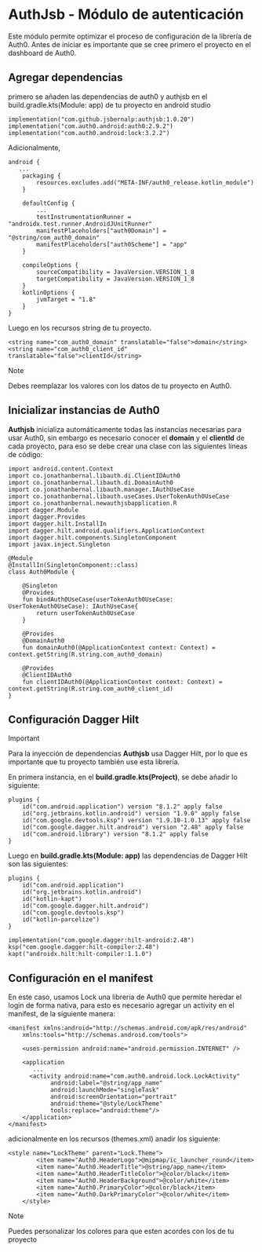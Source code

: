 # AuthJsb - Módulo de autenticación
Este módulo permite optimizar el proceso de configuración de la librería de Auth0. Antes de iniciar es importante que se cree primero el proyecto en el dashboard de Auth0.
## Agregar dependencias
primero se añaden las dependencias de auth0 y authjsb en el build.gradle.kts(Module: app) de tu proyecto en android studio
```
implementation("com.github.jsbernalp:authjsb:1.0.20")
implementation("com.auth0.android:auth0:2.9.2")
implementation("com.auth0.android:lock:3.2.2")
```
Adicionalmente,
```
android {
   ...
    packaging {
        resources.excludes.add("META-INF/auth0_release.kotlin_module")
    }

    defaultConfig {
        ...
        testInstrumentationRunner = "androidx.test.runner.AndroidJUnitRunner"
        manifestPlaceholders["auth0Domain"] = "@string/com_auth0_domain"
        manifestPlaceholders["auth0Scheme"] = "app"
    }

    compileOptions {
        sourceCompatibility = JavaVersion.VERSION_1_8
        targetCompatibility = JavaVersion.VERSION_1_8
    }
    kotlinOptions {
        jvmTarget = "1.8"
    }
}

```
Luego en los recursos string de tu proyecto.
```
<string name="com_auth0_domain" translatable="false">domain</string>
<string name="com_auth0_client_id" translatable="false">clientId</string>
```
> [!NOTE]
> Debes reemplazar los valores con los datos de tu proyecto en Auth0.

## Inicializar instancias de Auth0
**Authjsb** inicializa automáticamente todas las instancias necesarias para usar Auth0, sin embargo es necesario conocer el **domain** y el **clientId** de cada proyecto, para eso se debe crear una clase con las siguientes líneas de código:
```
import android.content.Context
import co.jonathanbernal.libauth.di.ClientIDAuth0
import co.jonathanbernal.libauth.di.DomainAuth0
import co.jonathanbernal.libauth.manager.IAuthUseCase
import co.jonathanbernal.libauth.useCases.UserTokenAuth0UseCase
import co.jonathanbernal.newauthjsbapplication.R
import dagger.Module
import dagger.Provides
import dagger.hilt.InstallIn
import dagger.hilt.android.qualifiers.ApplicationContext
import dagger.hilt.components.SingletonComponent
import javax.inject.Singleton

@Module
@InstallIn(SingletonComponent::class)
class Auth0Module {

    @Singleton
    @Provides
    fun bindAuth0UseCase(userTokenAuth0UseCase: UserTokenAuth0UseCase): IAuthUseCase{
        return userTokenAuth0UseCase
    }

    @Provides
    @DomainAuth0
    fun domainAuth0(@ApplicationContext context: Context) = context.getString(R.string.com_auth0_domain)

    @Provides
    @ClientIDAuth0
    fun clientIDAuth0(@ApplicationContext context: Context) = context.getString(R.string.com_auth0_client_id)
}
```

## Configuración Dagger Hilt
> [!IMPORTANT]
> Para la inyección de dependencias **Authjsb** usa Dagger Hilt, por lo que es importante que tu proyecto también use esta librería.

En primera instancia, en el **build.gradle.kts(Project)**, se debe añadir lo siguiente:
```
plugins {
    id("com.android.application") version "8.1.2" apply false
    id("org.jetbrains.kotlin.android") version "1.9.0" apply false
    id("com.google.devtools.ksp") version "1.9.10-1.0.13" apply false
    id("com.google.dagger.hilt.android") version "2.48" apply false
    id("com.android.library") version "8.1.2" apply false
}
```

Luego en **build.gradle.kts(Module: app)** las dependencias de Dagger Hilt son las siguientes:
```
plugins {
    id("com.android.application")
    id("org.jetbrains.kotlin.android")
    id("kotlin-kapt")
    id("com.google.dagger.hilt.android")
    id("com.google.devtools.ksp")
    id("kotlin-parcelize")
}

implementation("com.google.dagger:hilt-android:2.48")
ksp("com.google.dagger:hilt-compiler:2.48")
kapt("androidx.hilt:hilt-compiler:1.1.0")
```

## Configuración en el manifest
En este caso, usamos Lock una libreria de Auth0 que permite heredar el login de forma nativa, para esto es necesario agregar un activity en el manifest, de la siguiente manera: 
```
<manifest xmlns:android="http://schemas.android.com/apk/res/android"
    xmlns:tools="http://schemas.android.com/tools">

    <uses-permission android:name="android.permission.INTERNET" />

    <application
       ...
      <activity android:name="com.auth0.android.lock.LockActivity"
            android:label="@string/app_name"
            android:launchMode="singleTask"
            android:screenOrientation="portrait"
            android:theme="@style/LockTheme"
            tools:replace="android:theme"/>
    </application>
</manifest>
```
adicionalmente en los recursos (themes.xml) anadir los siguiente:
```
<style name="LockTheme" parent="Lock.Theme">
        <item name="Auth0.HeaderLogo">@mipmap/ic_launcher_round</item>
        <item name="Auth0.HeaderTitle">@string/app_name</item>
        <item name="Auth0.HeaderTitleColor">@color/black</item>
        <item name="Auth0.HeaderBackground">@color/white</item>
        <item name="Auth0.PrimaryColor">@color/black</item>
        <item name="Auth0.DarkPrimaryColor">@color/white</item>
    </style>
```
> [!NOTE]
> Puedes personalizar los colores para que esten acordes con los de tu proyecto

